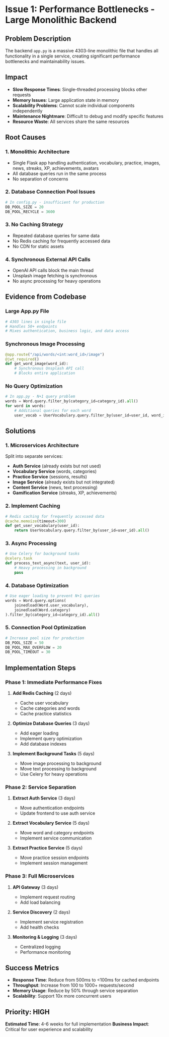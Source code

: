 # Issue 1: Performance Bottlenecks - Large Monolithic Backend

## Problem Description

The backend `app.py` is a massive 4303-line monolithic file that handles all functionality in a single service, creating significant performance bottlenecks and maintainability issues.

## Impact

- **Slow Response Times**: Single-threaded processing blocks other requests
- **Memory Issues**: Large application state in memory
- **Scalability Problems**: Cannot scale individual components independently
- **Maintenance Nightmare**: Difficult to debug and modify specific features
- **Resource Waste**: All services share the same resources

## Root Causes

### 1. Monolithic Architecture

- Single Flask app handling authentication, vocabulary, practice, images, news, streaks, XP, achievements, avatars
- All database queries run in the same process
- No separation of concerns

### 2. Database Connection Pool Issues

```python
# In config.py - insufficient for production
DB_POOL_SIZE = 20
DB_POOL_RECYCLE = 3600
```

### 3. No Caching Strategy

- Repeated database queries for same data
- No Redis caching for frequently accessed data
- No CDN for static assets

### 4. Synchronous External API Calls

- OpenAI API calls block the main thread
- Unsplash image fetching is synchronous
- No async processing for heavy operations

## Evidence from Codebase

### Large App.py File

```python
# 4303 lines in single file
# Handles 50+ endpoints
# Mixes authentication, business logic, and data access
```

### Synchronous Image Processing

```python
@app.route("/api/words/<int:word_id>/image")
@jwt_required()
def get_word_image(word_id):
    # Synchronous Unsplash API call
    # Blocks entire application
```

### No Query Optimization

```python
# In app.py - N+1 query problem
words = Word.query.filter_by(category_id=category_id).all()
for word in words:
    # Additional queries for each word
    user_vocab = UserVocabulary.query.filter_by(user_id=user_id, word_id=word.id).first()
```

## Solutions

### 1. Microservices Architecture

Split into separate services:

- **Auth Service** (already exists but not used)
- **Vocabulary Service** (words, categories)
- **Practice Service** (sessions, results)
- **Image Service** (already exists but not integrated)
- **Content Service** (news, text processing)
- **Gamification Service** (streaks, XP, achievements)

### 2. Implement Caching

```python
# Redis caching for frequently accessed data
@cache.memoize(timeout=300)
def get_user_vocabulary(user_id):
    return UserVocabulary.query.filter_by(user_id=user_id).all()
```

### 3. Async Processing

```python
# Use Celery for background tasks
@celery.task
def process_text_async(text, user_id):
    # Heavy processing in background
    pass
```

### 4. Database Optimization

```python
# Use eager loading to prevent N+1 queries
words = Word.query.options(
    joinedload(Word.user_vocabulary),
    joinedload(Word.category)
).filter_by(category_id=category_id).all()
```

### 5. Connection Pool Optimization

```python
# Increase pool size for production
DB_POOL_SIZE = 50
DB_POOL_MAX_OVERFLOW = 20
DB_POOL_TIMEOUT = 30
```

## Implementation Steps

### Phase 1: Immediate Performance Fixes

1. **Add Redis Caching** (2 days)
   - Cache user vocabulary
   - Cache categories and words
   - Cache practice statistics

2. **Optimize Database Queries** (3 days)
   - Add eager loading
   - Implement query optimization
   - Add database indexes

3. **Implement Background Tasks** (5 days)
   - Move image processing to background
   - Move text processing to background
   - Use Celery for heavy operations

### Phase 2: Service Separation

1. **Extract Auth Service** (3 days)
   - Move authentication endpoints
   - Update frontend to use auth service

2. **Extract Vocabulary Service** (5 days)
   - Move word and category endpoints
   - Implement service communication

3. **Extract Practice Service** (5 days)
   - Move practice session endpoints
   - Implement session management

### Phase 3: Full Microservices

1. **API Gateway** (3 days)
   - Implement request routing
   - Add load balancing

2. **Service Discovery** (2 days)
   - Implement service registration
   - Add health checks

3. **Monitoring & Logging** (3 days)
   - Centralized logging
   - Performance monitoring

## Success Metrics

- **Response Time**: Reduce from 500ms to <100ms for cached endpoints
- **Throughput**: Increase from 100 to 1000+ requests/second
- **Memory Usage**: Reduce by 50% through service separation
- **Scalability**: Support 10x more concurrent users

## Priority: HIGH

**Estimated Time**: 4-6 weeks for full implementation
**Business Impact**: Critical for user experience and scalability
